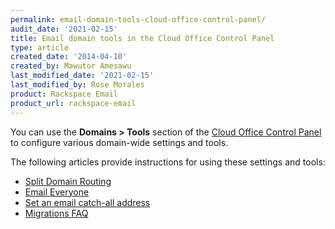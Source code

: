 ```yaml
---
permalink: email-domain-tools-cloud-office-control-panel/
audit_date: '2021-02-15'
title: Email domain tools in the Cloud Office Control Panel
type: article
created_date: '2014-04-10'
created_by: Mawutor Amesawu
last_modified_date: '2021-02-15'
last_modified_by: Rose Morales
product: Rackspace Email
product_url: rackspace-email
---
```


You can use the **Domains > Tools** section of the [Cloud Office Control Panel](https://cp.rackspace.com/) to configure various domain-wide settings and
tools.

The following articles provide instructions for using these settings and tools:

- [Split Domain Routing](/support/how-to/split-domain-routing)
- [Email Everyone](/support/how-to/email-everyone-cloud-office-control-panel)
- [Set an email catch-all address](/support/how-to/set-an-email-catch-all-address)
- [Migrations FAQ](/support/how-to/cloud-office-migrations-faq)
